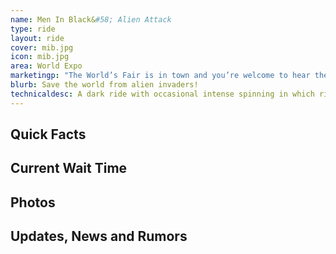 ```yaml
---
name: Men In Black&#58; Alien Attack
type: ride
layout: ride
cover: mib.jpg
icon: mib.jpg
area: World Expo
marketingp: "The World’s Fair is in town and you’re welcome to hear the answer to the age old question: Are we alone? *Halt simulation* Listen up Men In Black Recruits, you’ve been chosen to participate in a training mission but if it goes wrong, it’ll be good to have some help defending the galaxy against the worst of the aliens. *End simulation* Of course we’re alone!"
blurb: Save the world from alien invaders!
technicaldesc: A dark ride with occasional intense spinning in which riders shoot targets and accumulate points.
---
```


<div class="row">
    <div class="col-md-8">
        <h2>Quick Facts</h2>
    </div>
    <div class="col-md-4">
        <h2>Current Wait Time</h2>
    </div>
</div>
<div class="row">
    <div class="col-md-12">
        <h2>Photos</h2>
    </div>
</div>
<div class="row">
    <div class="col-md-12">
        <h2>Updates, News and Rumors</h2>
    </div>
</div>